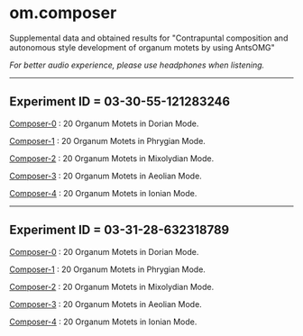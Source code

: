 # om.composer
Supplemental data and obtained results for "Contrapuntal composition and autonomous style development of organum motets by using AntsOMG"

*For better audio experience, please use headphones when listening.*

----------
Experiment ID = 03-30-55-121283246
----------

[Composer-0](Composer-0_03-30.md) : 20 Organum Motets in Dorian Mode.

[Composer-1](Composer-1_03-30.md) : 20 Organum Motets in Phrygian Mode.

[Composer-2](Composer-2_03-30.md) : 20 Organum Motets in Mixolydian Mode.

[Composer-3](Composer-3_03-30.md) : 20 Organum Motets in Aeolian Mode.

[Composer-4](Composer-4_03-30.md) : 20 Organum Motets in Ionian Mode.

----------
Experiment ID = 03-31-28-632318789
----------

[Composer-0](Composer-0_03-31.md) : 20 Organum Motets in Dorian Mode.

[Composer-1](Composer-1_03-31.md) : 20 Organum Motets in Phrygian Mode.

[Composer-2](Composer-2_03-31.md) : 20 Organum Motets in Mixolydian Mode.

[Composer-3](Composer-3_03-31.md) : 20 Organum Motets in Aeolian Mode.

[Composer-4](Composer-4_03-31.md) : 20 Organum Motets in Ionian Mode.

